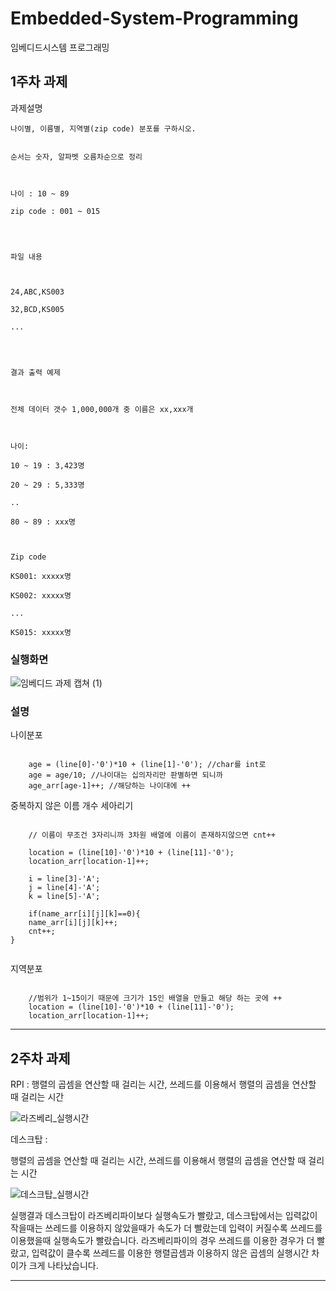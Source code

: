 # Embedded-System-Programming
임베디드시스템 프로그래밍

## 1주차 과제

과제설명

	나이별, 이름별, 지역별(zip code) 분포를 구하시오.


	순서는 숫자, 알파벳 오름차순으로 정리



	나이 : 10 ~ 89

	zip code : 001 ~ 015




	파일 내용



	24,ABC,KS003

	32,BCD,KS005

	...




	결과 출력 예제



	전체 데이터 갯수 1,000,000개 중 이름은 xx,xxx개



	나이:

	10 ~ 19 : 3,423명

	20 ~ 29 : 5,333명

	..

	80 ~ 89 : xxx명



	Zip code

	KS001: xxxxx명

	KS002: xxxxx명

	...

	KS015: xxxxx명

### 실행화면

![임베디드 과제 캡쳐 (1)](https://user-images.githubusercontent.com/45057466/97445516-af1ee080-1970-11eb-8dd7-d07efaee4189.png)

### 설명


나이분포

<pre><code>
	age = (line[0]-'0')*10 + (line[1]-'0'); //char를 int로
	age = age/10; //나이대는 십의자리만 판별하면 되니까
	age_arr[age-1]++; //해당하는 나이대에 ++
</code></pre>

중복하지 않은 이름 개수 세아리기
  <pre><code>
	// 이름이 무조건 3자리니까 3차원 배열에 이름이 존재하지않으면 cnt++
  
	location = (line[10]-'0')*10 + (line[11]-'0');
	location_arr[location-1]++;

	i = line[3]-'A';
	j = line[4]-'A';
	k = line[5]-'A';

	if(name_arr[i][j][k]==0){
	name_arr[i][j][k]++;
	cnt++;
}	
 
</code></pre>
지역분포
 <pre><code>
	//범위가 1~15이기 때문에 크기가 15인 배열을 만들고 해당 하는 곳에 ++
	location = (line[10]-'0')*10 + (line[11]-'0');
	location_arr[location-1]++;
</code></pre>

-----------------------------------------------------------------
## 2주차 과제

RPI : 
 행렬의 곱셈을 연산할 때 걸리는 시간,
 쓰레드를 이용해서 행렬의 곱셈을 연산할 때 걸리는 시간
 
 
![라즈베리_실행시간](https://user-images.githubusercontent.com/45057466/97439853-0e2d2700-196a-11eb-8364-df1013842678.png)



데스크탑 : 

  행렬의 곱셈을 연산할 때 걸리는 시간,
 쓰레드를 이용해서 행렬의 곱셈을 연산할 때 걸리는 시간

![데스크탑_실행시간](https://user-images.githubusercontent.com/45057466/97439846-0cfbfa00-196a-11eb-959a-3a7c25073775.png)


실행결과 데스크탑이 라즈베리파이보다 실행속도가 빨랐고, 데스크탑에서는 입력값이 작을때는 쓰레드를 이용하지 않았을때가 속도가 더 빨랐는데 입력이 커질수록 쓰레드를 이용했을때 실행속도가 빨랐습니다. 라즈베리파이의 경우 쓰레드를 이용한 경우가 더 빨랐고, 입력값이 클수록 쓰레드를 이용한 행렬곱셈과 이용하지 않은 곱셈의 실행시간 차이가 크게 나타났습니다.

 
------------------------------------------------------------------
